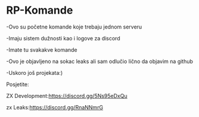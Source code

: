 # RP-Komande
-Ovo su početne komande koje trebaju jednom serveru 

-Imaju sistem dužnosti kao i logove za discord 

-Imate tu svakakve komande 

-Ovo je objavljeno na sokac leaks ali sam odlučio lično da objavim na github

-Uskoro još projekata:)

Posjetite:

ZX Development:https://discord.gg/5Ns95eDxQu

zx Leaks:https://discord.gg/RnaNNmrG
